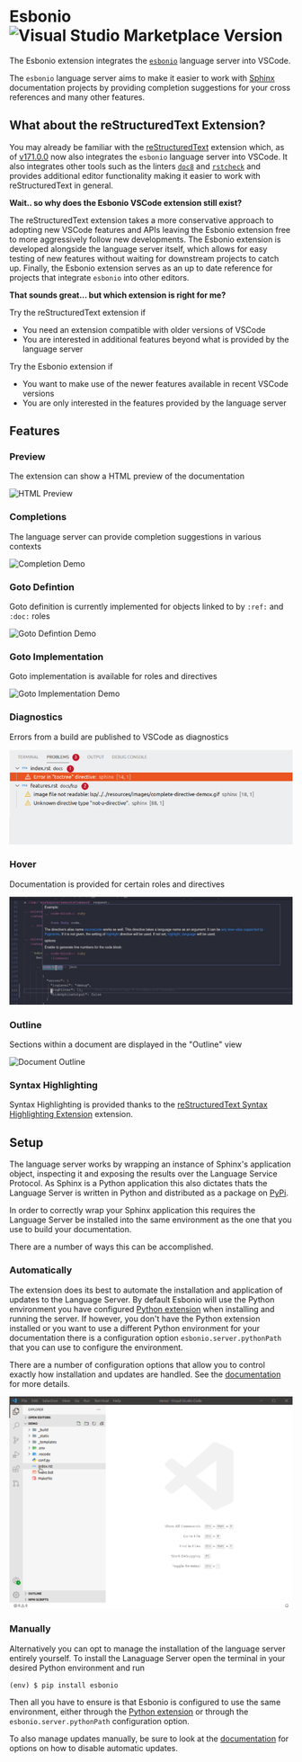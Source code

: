 # Esbonio ![Visual Studio Marketplace Version](https://img.shields.io/visual-studio-marketplace/v/swyddfa.esbonio?style=flat-square)

The Esbonio extension integrates the [`esbonio`](https://pypi.org/project/esbonio/) language server into VSCode.

The `esbonio` language server aims to make it easier to work with [Sphinx](https://www.sphinx-doc.org/en/master/) documentation projects by providing completion suggestions for your cross references and many other features.

## What about the reStructuredText Extension?

You may already be familiar with the [reStructuredText](https://marketplace.visualstudio.com/items?itemName=lextudio.restructuredtext) extension which, as of [v171.0.0](https://github.com/vscode-restructuredtext/vscode-restructuredtext/releases/tag/171.0.0) now also integrates the `esbonio` language server into VSCode.
It also integrates other tools such as the linters [`doc8`](https://pypi.org/project/doc8/) and [`rstcheck`](https://pypi.org/project/rstcheck/) and provides additional editor functionality making it easier to work with reStructuredText in general.

**Wait.. so why does the Esbonio VSCode extension still exist?**

The reStructuredText extension takes a more conservative approach to adopting new VSCode features and APIs leaving the Esbonio extension free to more aggressively follow new developments.
The Esbonio extension is developed alongside the language server itself, which allows for easy testing of new features without waiting for downstream projects to catch up.
Finally, the Esbonio extension serves as an up to date reference for projects that integrate `esbonio` into other editors.

**That sounds great... but which extension is right for me?**

Try the reStructuredText extension if

- You need an extension compatible with older versions of VSCode
- You are interested in additional features beyond what is provided by the language server

Try the Esbonio extension if

- You want to make use of the newer features available in recent VSCode versions
- You are only interested in the features provided by the language server

## Features

### Preview

The extension can show a HTML preview of the documentation

![HTML Preview](https://github.com/swyddfa/esbonio/raw/release/code/../resources/images/vscode-preview-demo.gif)

### Completions

The language server can provide completion suggestions in various contexts

![Completion Demo](https://github.com/swyddfa/esbonio/raw/release/code/../resources/images/completion-demo.gif)

### Goto Defintion

Goto definition is currently implemented for objects linked to by
`:ref:` and `:doc:` roles

![Goto Defintion Demo](https://github.com/swyddfa/esbonio/raw/release/code/../resources/images/definition-demo.gif)

### Goto Implementation

Goto implementation is available for roles and directives

![Goto Implementation Demo](https://github.com/swyddfa/esbonio/raw/release/code/../resources/images/implementation-demo.gif)
### Diagnostics

Errors from a build are published to VSCode as diagnostics

![Diagnostics](https://github.com/swyddfa/esbonio/raw/release/code/../resources/images/diagnostic-sphinx-errors-demo.png)

### Hover

Documentation is provided for certain roles and directives

![Hover](https://github.com/swyddfa/esbonio/raw/release/code/../resources/images/hover-demo.png)

### Outline

Sections within a document are displayed in the "Outline" view

![Document Outline](https://github.com/swyddfa/esbonio/raw/release/code/../resources/images/document-symbols-demo.png)

### Syntax Highlighting

Syntax Highlighting is provided thanks to the [reStructuredText Syntax Highlighting Extension](https://marketplace.visualstudio.com/items?itemName=trond-snekvik.simple-rst) extension.

## Setup

The language server works by wrapping an instance of Sphinx's application object,
inspecting it and exposing the results over the Language Service Protocol. As Sphinx is
a Python application this also dictates thats the Language Server is written in Python
and distributed as a package on [PyPi](https://pypi.org/project/esbonio/).

In order to correctly wrap your Sphinx application this requires the Language Server be
installed into the same environment as the one that you use to build your
documentation.

There are a number of ways this can be accomplished.

### Automatically

The extension does its best to automate the installation and application of updates to the
Language Server. By default Esbonio will use the Python environment you have configured
[Python extension](https://marketplace.visualstudio.com/items?itemName=ms-python.python)
when installing and running the server. If however, you don't have the Python extension
installed or you want to use a different Python environment for your documentation there
is a configuration option `esbonio.server.pythonPath` that you can use to configure the
environment.

There are a number of configuration options that allow you to control exactly how
installation and updates are handled. See the
[documentation](https://swyddfa.github.io/esbonio/docs/lsp/editors/vscode.html#configuration)
for more details.

![Setup Demo](https://github.com/swyddfa/esbonio/raw/release/code/../resources/images/vscode-setup-demo.gif)

### Manually

Alternatively you can opt to manage the installation of the language server entirely
yourself. To install the Lanaguage Server open the terminal in your desired Python
environment and run

```
(env) $ pip install esbonio
```

Then all you have to ensure is that Esbonio is configured to use the same environment,
either through the
[Python extension](https://marketplace.visualstudio.com/items?itemName=ms-python.python)
or through the `esbonio.server.pythonPath` configuration option.

To also manage updates manually, be sure to look at the
[documentation](https://swyddfa.github.io/esbonio/docs/lsp/editors/vscode.html#configuration)
for options on how to disable automatic updates.
